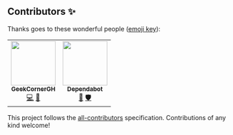 ## Contributors ✨

Thanks goes to these wonderful people ([emoji key](https://allcontributors.org/docs/en/emoji-key)):

<!-- ALL-CONTRIBUTORS-LIST:START - Do not remove or modify this section -->
<!-- prettier-ignore-start -->
<!-- markdownlint-disable -->
<table>
  <tr>
    <td align="center"><a href="https://ytgeek.gq"><img src="https://avatars.githubusercontent.com/u/45696571?v=4?s=100" width="100px;" alt=""/><br /><sub><b>GeekCornerGH</b></sub></a><br /><a href="https://github.com/GeekCornerGH/Threema-For-Desktop/commits?author=GeekCornerGH" title="Code">💻</a> <a href="https://github.com/GeekCornerGH/Threema-For-Desktop/commits?author=GeekCornerGH" title="Documentation">📖</a></td>
    <td align="center"><a href="https://dependabot.com"><img src="https://avatars2.githubusercontent.com/u/36207117?v=4?s=100" width="100px;" alt=""/><br /><sub><b>Dependabot</b></sub></a><br /><a href="#" title="Tools">🔧</a> <a href="#" title="Security">🛡️</a></td>
  </tr>
</table>

<!-- markdownlint-enable -->
<!-- prettier-ignore-end -->
<!-- ALL-CONTRIBUTORS-LIST:END -->

This project follows the [all-contributors](https://github.com/all-contributors/all-contributors) specification. Contributions of any kind welcome!
